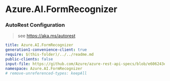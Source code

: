 # Azure.AI.FormRecognizer
### AutoRest Configuration
> see https://aka.ms/autorest

``` yaml
title: Azure.AI.FormRecognizer
generation1-convenience-client: true
require: $(this-folder)/../../readme.md
public-clients: false
input-file: https://github.com/Azure/azure-rest-api-specs/blob/e606243e5297312781dd7dbfd7ab76d2329cc088/specification/cognitiveservices/data-plane/FormRecognizer/preview/v2.0/FormRecognizer.json
namespace: Azure.AI.FormRecognizer
# remove-unreferenced-types: keepAll
```
